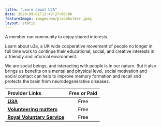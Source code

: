 ```yaml
---
title: "Learn about U3A"
date: 2020-09-01T12:49:27+06:00
featureImage: images/ma/placeholder.jpeg
layout: static
---
```


A member run community to enjoy shared interests.

Learn about u3a, a UK wide cooperative movement of people no longer in full time work to continue their educational, social, and creative interests in a friendly and informal environment.

We are social beings, and interacting with people is in our nature. But it also brings us benefits on a mental and physical level, social motivation and social contact can help to improve memory formation and recall and protects the brain from neurodegenerative diseases.

| Provider Links      | Free or Paid  |  
| :-----------          | :--------------:      |  
| [**U3A**](https://www.u3a.org.uk/about) | Free | 
| [**Volunteering matters**](https://volunteeringmatters.org.uk/pillars/older-people/) | Free | 
| [**Royal Voluntary Service**](https://www.royalvoluntaryservice.org.uk/volunteering/) | Free | 
  

<br/><br/>






